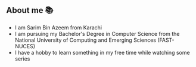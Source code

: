 ## About me 📚
- I am Sarim Bin Azeem from Karachi
- I am pursuing my Bachelor's Degree in Computer Science from the National University of Computing and Emerging Sciences (FAST-NUCES)
- I have a hobby to learn something in my free time while watching some series
